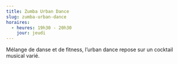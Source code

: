 ```yaml
---
title: Zumba Urban Dance
slug: zumba-urban-dance
horaires:
  - heures: 19h30 - 20h30
    jour: jeudi
---
```

Mélange de danse et de fitness, l’urban dance repose sur un cocktail musical varié.
